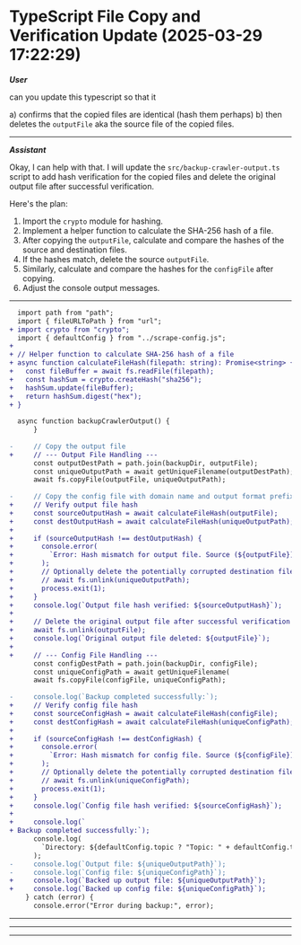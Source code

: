 <!-- Generated by SpecStory -->

# TypeScript File Copy and Verification Update (2025-03-29 17:22:29)

_**User**_

can you update this typescript so that it

a) confirms that the copied files are identical (hash them perhaps)
b) then deletes the `outputFile` aka the source file of the copied files.

---

_**Assistant**_

Okay, I can help with that. I will update the `src/backup-crawler-output.ts` script to add hash verification for the copied files and delete the original output file after successful verification.

Here's the plan:
1.  Import the `crypto` module for hashing.
2.  Implement a helper function to calculate the SHA-256 hash of a file.
3.  After copying the `outputFile`, calculate and compare the hashes of the source and destination files.
4.  If the hashes match, delete the source `outputFile`.
5.  Similarly, calculate and compare the hashes for the `configFile` after copying.
6.  Adjust the console output messages.



---

```diff
  import path from "path";
  import { fileURLToPath } from "url";
+ import crypto from "crypto";
  import { defaultConfig } from "../scrape-config.js";
+ 
+ // Helper function to calculate SHA-256 hash of a file
+ async function calculateFileHash(filepath: string): Promise<string> {
+   const fileBuffer = await fs.readFile(filepath);
+   const hashSum = crypto.createHash("sha256");
+   hashSum.update(fileBuffer);
+   return hashSum.digest("hex");
+ }
  
  async function backupCrawlerOutput() {
      }
  
-     // Copy the output file
+     // --- Output File Handling ---
      const outputDestPath = path.join(backupDir, outputFile);
      const uniqueOutputPath = await getUniqueFilename(outputDestPath);
      await fs.copyFile(outputFile, uniqueOutputPath);
  
-     // Copy the config file with domain name and output format prefix
+     // Verify output file hash
+     const sourceOutputHash = await calculateFileHash(outputFile);
+     const destOutputHash = await calculateFileHash(uniqueOutputPath);
+ 
+     if (sourceOutputHash !== destOutputHash) {
+       console.error(
+         `Error: Hash mismatch for output file. Source (${outputFile}) and destination (${uniqueOutputPath}) are different.`,
+       );
+       // Optionally delete the potentially corrupted destination file
+       // await fs.unlink(uniqueOutputPath);
+       process.exit(1);
+     }
+     console.log(`Output file hash verified: ${sourceOutputHash}`);
+ 
+     // Delete the original output file after successful verification
+     await fs.unlink(outputFile);
+     console.log(`Original output file deleted: ${outputFile}`);
+ 
+     // --- Config File Handling ---
      const configDestPath = path.join(backupDir, configFile);
      const uniqueConfigPath = await getUniqueFilename(
      await fs.copyFile(configFile, uniqueConfigPath);
  
-     console.log(`Backup completed successfully:`);
+     // Verify config file hash
+     const sourceConfigHash = await calculateFileHash(configFile);
+     const destConfigHash = await calculateFileHash(uniqueConfigPath);
+ 
+     if (sourceConfigHash !== destConfigHash) {
+       console.error(
+         `Error: Hash mismatch for config file. Source (${configFile}) and destination (${uniqueConfigPath}) are different.`,
+       );
+       // Optionally delete the potentially corrupted destination file
+       // await fs.unlink(uniqueConfigPath);
+       process.exit(1);
+     }
+     console.log(`Config file hash verified: ${sourceConfigHash}`);
+ 
+     console.log(`
+ Backup completed successfully:`);
      console.log(
        `Directory: ${defaultConfig.topic ? "Topic: " + defaultConfig.topic : "Domain: " + domainName}`,
      );
-     console.log(`Output file: ${uniqueOutputPath}`);
-     console.log(`Config file: ${uniqueConfigPath}`);
+     console.log(`Backed up output file: ${uniqueOutputPath}`);
+     console.log(`Backed up config file: ${uniqueConfigPath}`);
    } catch (error) {
      console.error("Error during backup:", error);
```

---



---



---

